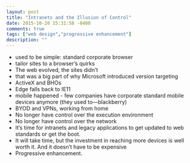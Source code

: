 ```yaml
---
layout: post
title: "Intranets and the Illusion of Control"
date: 2015-10-20 15:31:58 -0400
comments: true
tags: ["web design","progressive enhancement"]
description: ""
---
```


* used to be simple: standard corporate browser
* tailor sites to a browser’s quirks
* The web evolved, the sites didn’t
* that was a big part of why Microsoft introduced version targeting
* ActiveX and BHOs
* Edge falls back to IE11
* mobile happened - few companies have corporate standard mobile devices anymore (they used to—blackberry)
* BYOD and VPNs, working from home
* No longer have control over the execution environment
* No longer have control over the network
* It’s time for intranets and legacy applications to get updated to web standards or get the boot.
* It will take time, but the investment in reaching more devices is well worth it. And it doesn’t have to be expensive
* Progressive enhancement.
